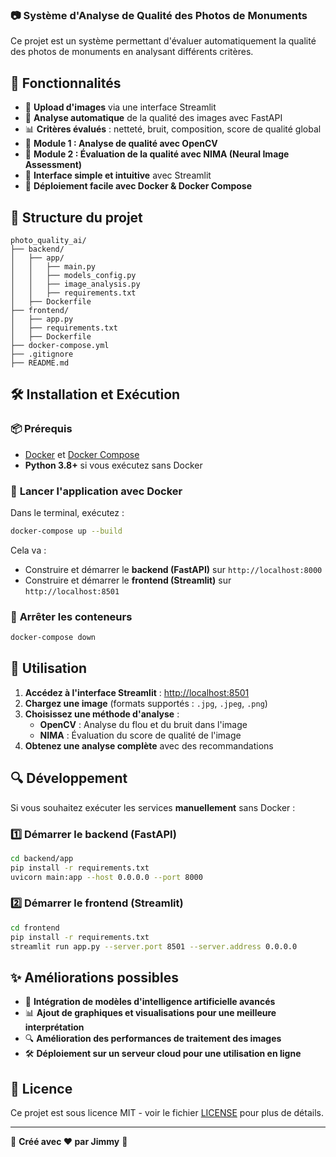 ### 📷 **Système d'Analyse de Qualité des Photos de Monuments**

Ce projet est un système permettant d'évaluer automatiquement la qualité des photos de monuments en analysant différents critères.

## 🚀 **Fonctionnalités**
- 📸 **Upload d'images** via une interface Streamlit
- 🎨 **Analyse automatique** de la qualité des images avec FastAPI
- 📊 **Critères évalués** : netteté, bruit, composition, score de qualité global
- 🧠 **Module 1 : Analyse de qualité avec OpenCV**
- 🤖 **Module 2 : Évaluation de la qualité avec NIMA (Neural Image Assessment)**
- 🔧 **Interface simple et intuitive** avec Streamlit
- 🐳 **Déploiement facile avec Docker & Docker Compose**

## 📂 **Structure du projet**
```
photo_quality_ai/
├── backend/          
│   ├── app/
│   │   ├── main.py    
│   │   ├── models_config.py   
│   │   ├── image_analysis.py    
│   │   ├── requirements.txt
│   ├── Dockerfile
├── frontend/          
│   ├── app.py
│   ├── requirements.txt
│   ├── Dockerfile
├── docker-compose.yml 
├── .gitignore
├── README.md
```

## 🛠️ **Installation et Exécution**

### 📦 **Prérequis**
- [Docker](https://www.docker.com/) et [Docker Compose](https://docs.docker.com/compose/)
- **Python 3.8+** si vous exécutez sans Docker

### 🔧 **Lancer l'application avec Docker**
Dans le terminal, exécutez :
```bash
docker-compose up --build
```
Cela va :
- Construire et démarrer le **backend (FastAPI)** sur `http://localhost:8000`
- Construire et démarrer le **frontend (Streamlit)** sur `http://localhost:8501`

### 📂 **Arrêter les conteneurs**
```bash
docker-compose down
```

## 🎨 **Utilisation**
1. **Accédez à l'interface Streamlit** : [http://localhost:8501](http://localhost:8501)
2. **Chargez une image** (formats supportés : `.jpg`, `.jpeg`, `.png`)
3. **Choisissez une méthode d'analyse** :
   - **OpenCV** : Analyse du flou et du bruit dans l'image
   - **NIMA** : Évaluation du score de qualité de l'image
4. **Obtenez une analyse complète** avec des recommandations

## 🔍 **Développement**
Si vous souhaitez exécuter les services **manuellement** sans Docker :

### 1️⃣ **Démarrer le backend (FastAPI)**
```bash
cd backend/app
pip install -r requirements.txt
uvicorn main:app --host 0.0.0.0 --port 8000
```

### 2️⃣ **Démarrer le frontend (Streamlit)**
```bash
cd frontend
pip install -r requirements.txt
streamlit run app.py --server.port 8501 --server.address 0.0.0.0
```

## ✨ **Améliorations possibles**
- 🧠 **Intégration de modèles d'intelligence artificielle avancés**
- 📊 **Ajout de graphiques et visualisations pour une meilleure interprétation**
- 🔍 **Amélioration des performances de traitement des images**
- 🛠️ **Déploiement sur un serveur cloud pour une utilisation en ligne**

## 📝 **Licence**
Ce projet est sous licence MIT - voir le fichier [LICENSE](LICENSE) pour plus de détails.

---

🚀 **Créé avec ❤️ par Jimmy** 🎉
